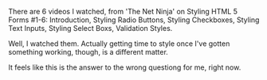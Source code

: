 There are 6 videos I watched, from 'The Net Ninja' on Styling HTML 5 Forms #1-6: Introduction, Styling Radio Buttons, Styling Checkboxes, Styling Text Inputs, Styling Select Boxs, Validation Styles.

Well, I watched them. Actually getting time to style once I've gotten something working, though, is a different matter.

It feels like this is the answer to the wrong questiong for me, right now.